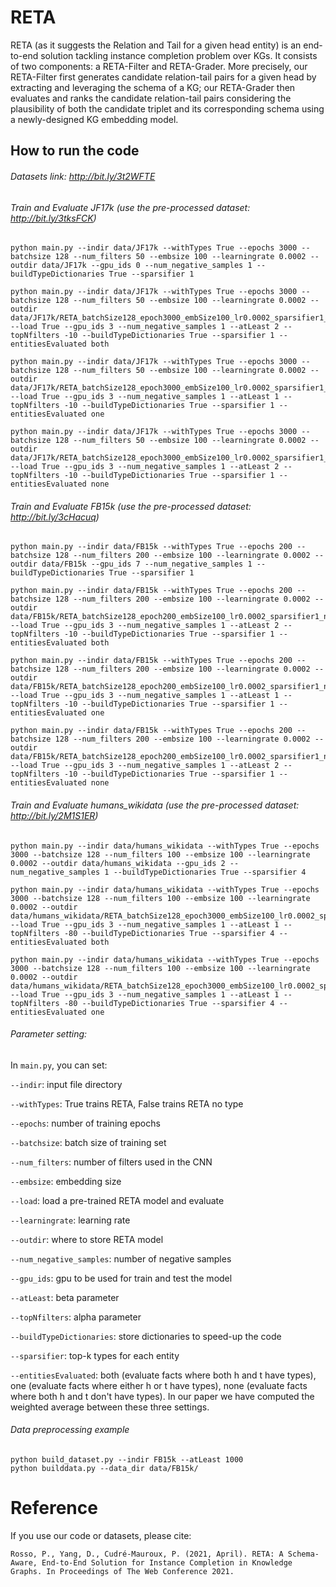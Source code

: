 # RETA

RETA (as it suggests the Relation and Tail for a given head entity) is an end-to-end solution tackling instance completion problem over KGs. It consists of two components: a RETA-Filter and RETA-Grader. More precisely, our RETA-Filter first generates candidate relation-tail pairs for a given head by extracting and leveraging the schema of a KG; our RETA-Grader then evaluates and ranks the candidate relation-tail pairs considering the plausibility of both the candidate triplet and its corresponding schema using a newly-designed KG embedding model.
​
## How to run the code
###### Datasets link: http://bit.ly/3t2WFTE

###### Train and Evaluate JF17k (use the pre-processed dataset: http://bit.ly/3tksFCK)
```
python main.py --indir data/JF17k --withTypes True --epochs 3000 --batchsize 128 --num_filters 50 --embsize 100 --learningrate 0.0002 --outdir data/JF17k --gpu_ids 0 --num_negative_samples 1 --buildTypeDictionaries True --sparsifier 1

python main.py --indir data/JF17k --withTypes True --epochs 3000 --batchsize 128 --num_filters 50 --embsize 100 --learningrate 0.0002 --outdir data/JF17k/RETA_batchSize128_epoch3000_embSize100_lr0.0002_sparsifier1_numFilters50 --load True --gpu_ids 3 --num_negative_samples 1 --atLeast 2 --topNfilters -10 --buildTypeDictionaries True --sparsifier 1 --entitiesEvaluated both

python main.py --indir data/JF17k --withTypes True --epochs 3000 --batchsize 128 --num_filters 50 --embsize 100 --learningrate 0.0002 --outdir data/JF17k/RETA_batchSize128_epoch3000_embSize100_lr0.0002_sparsifier1_numFilters50 --load True --gpu_ids 3 --num_negative_samples 1 --atLeast 1 --topNfilters -10 --buildTypeDictionaries True --sparsifier 1 --entitiesEvaluated one

python main.py --indir data/JF17k --withTypes True --epochs 3000 --batchsize 128 --num_filters 50 --embsize 100 --learningrate 0.0002 --outdir data/JF17k/RETA_batchSize128_epoch3000_embSize100_lr0.0002_sparsifier1_numFilters50 --load True --gpu_ids 3 --num_negative_samples 1 --atLeast 2 --topNfilters -10 --buildTypeDictionaries True --sparsifier 1 --entitiesEvaluated none
```

###### Train and Evaluate FB15k (use the pre-processed dataset: http://bit.ly/3cHacuq)
```
python main.py --indir data/FB15k --withTypes True --epochs 200 --batchsize 128 --num_filters 200 --embsize 100 --learningrate 0.0002 --outdir data/FB15k --gpu_ids 7 --num_negative_samples 1 --buildTypeDictionaries True --sparsifier 1

python main.py --indir data/FB15k --withTypes True --epochs 200 --batchsize 128 --num_filters 200 --embsize 100 --learningrate 0.0002 --outdir data/FB15k/RETA_batchSize128_epoch200_embSize100_lr0.0002_sparsifier1_numFilters200 --load True --gpu_ids 3 --num_negative_samples 1 --atLeast 2 --topNfilters -10 --buildTypeDictionaries True --sparsifier 1 --entitiesEvaluated both

python main.py --indir data/FB15k --withTypes True --epochs 200 --batchsize 128 --num_filters 200 --embsize 100 --learningrate 0.0002 --outdir data/FB15k/RETA_batchSize128_epoch200_embSize100_lr0.0002_sparsifier1_numFilters200 --load True --gpu_ids 3 --num_negative_samples 1 --atLeast 1 --topNfilters -10 --buildTypeDictionaries True --sparsifier 1 --entitiesEvaluated one

python main.py --indir data/FB15k --withTypes True --epochs 200 --batchsize 128 --num_filters 200 --embsize 100 --learningrate 0.0002 --outdir data/FB15k/RETA_batchSize128_epoch200_embSize100_lr0.0002_sparsifier1_numFilters200 --load True --gpu_ids 3 --num_negative_samples 1 --atLeast 2 --topNfilters -10 --buildTypeDictionaries True --sparsifier 1 --entitiesEvaluated none
```

###### Train and Evaluate humans_wikidata (use the pre-processed dataset: http://bit.ly/2M1S1ER)

```
python main.py --indir data/humans_wikidata --withTypes True --epochs 3000 --batchsize 128 --num_filters 100 --embsize 100 --learningrate 0.0002 --outdir data/humans_wikidata --gpu_ids 2 --num_negative_samples 1 --buildTypeDictionaries True --sparsifier 4

python main.py --indir data/humans_wikidata --withTypes True --epochs 3000 --batchsize 128 --num_filters 100 --embsize 100 --learningrate 0.0002 --outdir data/humans_wikidata/RETA_batchSize128_epoch3000_embSize100_lr0.0002_sparsifier4_numFilters100 --load True --gpu_ids 3 --num_negative_samples 1 --atLeast 1 --topNfilters -80 --buildTypeDictionaries True --sparsifier 4 --entitiesEvaluated both

python main.py --indir data/humans_wikidata --withTypes True --epochs 3000 --batchsize 128 --num_filters 100 --embsize 100 --learningrate 0.0002 --outdir data/humans_wikidata/RETA_batchSize128_epoch3000_embSize100_lr0.0002_sparsifier4_numFilters100 --load True --gpu_ids 3 --num_negative_samples 1 --atLeast 1 --topNfilters -80 --buildTypeDictionaries True --sparsifier 4 --entitiesEvaluated one
```

###### Parameter setting:
In `main.py`, you can set:

`--indir`: input file directory

`--withTypes`: True trains RETA, False trains RETA no type

`--epochs`: number of training epochs

`--batchsize`: batch size of training set

`--num_filters`: number of filters used in the CNN

`--embsize`: embedding size

`--load`: load a pre-trained RETA model and evaluate

`--learningrate`: learning rate

`--outdir`: where to store RETA model

`--num_negative_samples`: number of negative samples

`--gpu_ids`: gpu to be used for train and test the model

`--atLeast`: beta parameter

`--topNfilters`: alpha parameter

`--buildTypeDictionaries`: store dictionaries to speed-up the code

`--sparsifier`: top-k types for each entity

`--entitiesEvaluated`: both (evaluate facts where both h and t have types), one (evaluate facts where either h or t have types), none (evaluate facts where both h and t don't have types). In our paper we have computed the weighted average between these three settings.

###### Data preprocessing example
```
python build_dataset.py --indir FB15k --atLeast 1000
python builddata.py --data_dir data/FB15k/
```

# Reference
If you use our code or datasets, please cite:
```
Rosso, P., Yang, D., Cudré-Mauroux, P. (2021, April). RETA: A Schema-Aware, End-to-End Solution for Instance Completion in Knowledge Graphs. In Proceedings of The Web Conference 2021.
```
